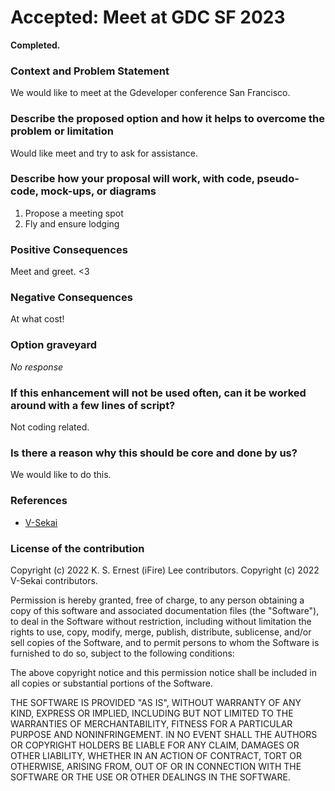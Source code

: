# Accepted: Meet at GDC SF 2023

**Completed.**

### Context and Problem Statement

We would like to meet at the Gdeveloper conference San Francisco.

### Describe the proposed option and how it helps to overcome the problem or limitation

Would like meet and try to ask for assistance.

### Describe how your proposal will work, with code, pseudo-code, mock-ups, or diagrams

1. Propose a meeting spot
2. Fly and ensure lodging

### Positive Consequences

Meet and greet. <3

### Negative Consequences

At what cost!

### Option graveyard

_No response_

### If this enhancement will not be used often, can it be worked around with a few lines of script?

Not coding related.

### Is there a reason why this should be core and done by us?

We would like to do this.

### References

- [V-Sekai](https://v-sekai.org/)


### License of the contribution

Copyright (c) 2022 K. S. Ernest (iFire) Lee contributors.
Copyright (c) 2022 V-Sekai contributors.

Permission is hereby granted, free of charge, to any person obtaining a copy of this software and associated documentation files (the "Software"), to deal in the Software without restriction, including without limitation the rights to use, copy, modify, merge, publish, distribute, sublicense, and/or sell copies of the Software, and to permit persons to whom the Software is furnished to do so, subject to the following conditions:

The above copyright notice and this permission notice shall be included in all copies or substantial portions of the Software.

THE SOFTWARE IS PROVIDED "AS IS", WITHOUT WARRANTY OF ANY KIND, EXPRESS OR IMPLIED, INCLUDING BUT NOT LIMITED TO THE WARRANTIES OF MERCHANTABILITY, FITNESS FOR A PARTICULAR PURPOSE AND NONINFRINGEMENT. IN NO EVENT SHALL THE AUTHORS OR COPYRIGHT HOLDERS BE LIABLE FOR ANY CLAIM, DAMAGES OR OTHER LIABILITY, WHETHER IN AN ACTION OF CONTRACT, TORT OR OTHERWISE, ARISING FROM, OUT OF OR IN CONNECTION WITH THE SOFTWARE OR THE USE OR OTHER DEALINGS IN THE SOFTWARE.
